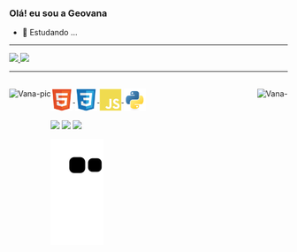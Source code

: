 ### Olá! eu sou a Geovana 
 - 🌱 Estudando ...
<hr>
<div>
  <a href="https://github.com/Vana-dot">
  <img height="180em" src="https://github-readme-stats.vercel.app/api?username=Vana-dot&show_icons=true&theme=panda&include_all_commits=true&count_private=true"/>
  <img height="180em" src="https://github-readme-stats.vercel.app/api/top-langs/?username=Vana-dot&layout=compact&langs_count=7&theme=panda"/>
</div>
 
 <hr>
 
 <div style="display: inline_block"><br>
  <img align="center" alt="Vana-HTML" height="40" width="40" src="https://raw.githubusercontent.com/devicons/devicon/master/icons/html5/html5-original.svg">
  <img align="center" alt="Vana-CSS" height="40" width="40" src="https://raw.githubusercontent.com/devicons/devicon/master/icons/css3/css3-original.svg">
  <img align="center" alt="Vana-Js" height="40" width="40" src="https://raw.githubusercontent.com/devicons/devicon/master/icons/javascript/javascript-plain.svg">
  <img align="center" alt="Vana-Python" height="40" width="40" src="https://raw.githubusercontent.com/devicons/devicon/master/icons/python/python-original.svg">
  <img align="left" alt="Vana-pic" height="150" src="https://images-ext-2.discordapp.net/external/tVSMf-sEDiEDNxpUHHZ5gLPgNswJGPzxD3R2pAK6PWQ/https/i.picasion.com/pic91/f471d69d019a3489872a8bb524e69d0f.gif">
   <img align="right" alt="Vana-" height="150" src="./img/">
</div>
 
 <br>
 
<div> 
  <a href="https://instagram.com/vana.py" target="_blank"><img src="https://img.shields.io/badge/-Instagram-%23E4405F?style=for-the-badge&logo=instagram&logoColor=white" target="_blank"></a>
  <a href="https://www.linkedin.com/in/geovana-da-silva-13b770210/" target="_blank"><img src="https://img.shields.io/badge/-LinkedIn-%230077B5?style=for-the-badge&logo=linkedin&logoColor=white" target="_blank"></a>
  <a href = "mailto:contatogeovanavenancio5556@gmail.com"><img src="https://img.shields.io/badge/-Gmail-%23333?style=for-the-badge&logo=gmail&logoColor=white" target="_blank"></a> 
 
  ![Snake animation](https://github.com/Vana-dot/Vana-dot/blob/output/github-contribution-grid-snake.svg)
 
</div>


